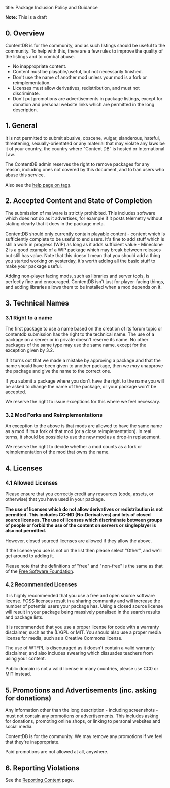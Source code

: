 title: Package Inclusion Policy and Guidance

<div class="box box_grey alert alert-warning">
	<b>Note:</b> This is a draft
</div>

## 0. Overview

ContentDB is for the community, and as such listings should be useful to the
community. To help with this, there are a few rules to improve the quality of
the listings and to combat abuse.

* No inappropriate content.
* Content must be playable/useful, but not necessarily finished.
* Don't use the name of another mod unless your mod is a fork or reimplementation.
* Licenses must allow derivatives, redistribution, and must not discriminate.
* Don't put promotions are advertisements in package listings, except for
  donation and personal website links which are permitted in the long description.


## 1. General

It is not permitted to submit abusive, obscene, vulgar, slanderous, hateful,
threatening, sexually-orientated or any material that may violate any laws be
it of your country, the country where "Content DB” is hosted or International Law.

The ContentDB admin reserves the right to remove packages for any reason,
including ones not covered by this document, and to ban users who abuse this service.

Also see the [help page on tags](/help/package_tags/).


## 2. Accepted Content and State of Completion

The submission of malware is strictly prohibited. This includes software which
does not do as it advertises, for example if it posts telemetry without stating
clearly that it does in the package meta.

ContentDB should only currently contain playable content - content which is
sufficiently complete to be useful to end users. It's fine to add stuff which
is still a work in progress (WIP) as long as it adds sufficient value -
Mineclone 2 is a good example of a WIP package which may break between releases
but still has value. Note that this doesn't mean that you should add a thing
you started working on yesterday, it's worth adding all the basic stuff to
make your package useful.

Adding non-player facing mods, such as libraries and server tools, is perfectly fine
and encouraged. ContentDB isn't just for player-facing things, and adding
libraries allows them to be installed when a mod depends on it.


## 3. Technical Names

### 3.1 Right to a name

The first package to use a name based on the creation of its forum topic or
contentdb submission has the right to the technical name. The use of a package
on a server or in private doesn't reserve its name. No other packages of the same
type may use the same name, except for the exception given by 3.2.

If it turns out that we made a mistake by approving a package and that the
name should have been given to another package, then we *may* unapprove the
package and give the name to the correct one.

If you submit a package where you don't have the right to the name you will be asked
to change the name of the package, or your package won't be accepted.

We reserve the right to issue exceptions for this where we feel necessary.

### 3.2 Mod Forks and Reimplementations

An exception to the above is that mods are allowed to have the same name as a
mod if its a fork of that mod (or a close reimplementation). In real terms, it
should be possible to use the new mod as a drop-in replacement.

We reserve the right to decide whether a mod counts as a fork or
reimplementation of the mod that owns the name.


## 4. Licenses

### 4.1 Allowed Licenses

Please ensure that you correctly credit any resources (code, assets, or otherwise)
that you have used in your package.

**The use of licenses which do not allow derivatives or redistribution is not
permitted. This includes CC-ND (No-Derivatives) and lots of closed source licenses.
The use of licenses which discriminate between groups of people or forbid the use
of the content on servers or singleplayer is also not permitted.**

However, closed sourced licenses are allowed if they allow the above.

If the license you use is not on the list then please select "Other", and we'll
get around to adding it.

Please note that the definitions of "free" and "non-free" is the same as that
of the [Free Software Foundation](https://www.gnu.org/philosophy/free-sw.en.html).

### 4.2 Recommended Licenses

It is highly recommended that you use a free and open source software license.
FOSS licenses result in a sharing community and will increase the number of potential users your package has.
Using a closed source license will result in your package being massively penalised in the search results and package lists.

It is recommended that you use a proper license for code with a warranty
disclaimer, such as the (L)GPL or MIT. You should also use a proper media license
for media, such as a Creative Commons license.

The use of WTFPL is discouraged as it doesn't contain a valid warranty disclaimer,
and also includes swearing which dissuades teachers from using your content.

Public domain is not a valid license in many countries, please use CC0 or MIT instead.


## 5. Promotions and Advertisements (inc. asking for donations)

Any information other than the long description - including screenshots - must
not contain any promotions or advertisements. This includes asking for donations,
promoting online shops, or linking to personal websites and social media.

ContentDB is for the community. We may remove any promotions if we feel that
they're inappropriate.

Paid promotions are not allowed at all, anywhere.


## 6. Reporting Violations

See the [Reporting Content](/help/reporting/) page.

